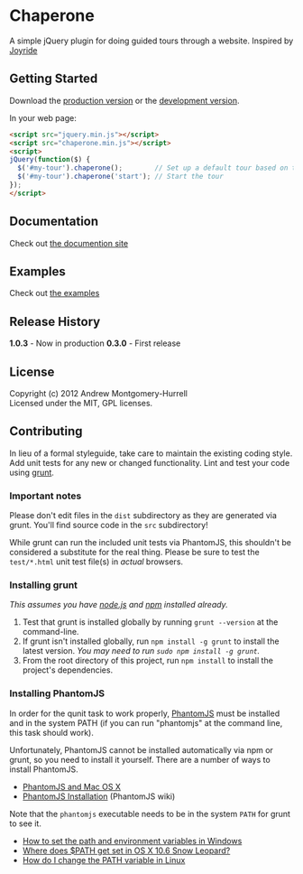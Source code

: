 # Chaperone

A simple jQuery plugin for doing guided tours through a website.
Inspired by [Joyride](http://www.zurb.com/playground/jquery-joyride-feature-tour-plugin)

## Getting Started
Download the [production version][min] or the [development version][max].

[min]: https://raw.github.com/darkliquid/chaperone/master/dist/chaperone.min.js
[max]: https://raw.github.com/darkliquid/chaperone/master/dist/chaperone.js

In your web page:

```html
<script src="jquery.min.js"></script>
<script src="chaperone.min.js"></script>
<script>
jQuery(function($) {
  $('#my-tour').chaperone(); 		// Set up a default tour based on the info in the #my-tour element
  $('#my-tour').chaperone('start'); // Start the tour
});
</script>
```

## Documentation

Check out [the documention site](http://darkliquid.github.com/chaperone.js)

## Examples

Check out [the examples](http://darkliquid.github.com/chaperone.js/examples)

## Release History
__1.0.3__ - Now in production
__0.3.0__ - First release

## License
Copyright (c) 2012 Andrew Montgomery-Hurrell  
Licensed under the MIT, GPL licenses.

## Contributing
In lieu of a formal styleguide, take care to maintain the existing coding style. Add unit tests for any new or changed functionality. Lint and test your code using [grunt](https://github.com/cowboy/grunt).

### Important notes
Please don't edit files in the `dist` subdirectory as they are generated via grunt. You'll find source code in the `src` subdirectory!

While grunt can run the included unit tests via PhantomJS, this shouldn't be considered a substitute for the real thing. Please be sure to test the `test/*.html` unit test file(s) in _actual_ browsers.

### Installing grunt
_This assumes you have [node.js](http://nodejs.org/) and [npm](http://npmjs.org/) installed already._

1. Test that grunt is installed globally by running `grunt --version` at the command-line.
1. If grunt isn't installed globally, run `npm install -g grunt` to install the latest version. _You may need to run `sudo npm install -g grunt`._
1. From the root directory of this project, run `npm install` to install the project's dependencies.

### Installing PhantomJS

In order for the qunit task to work properly, [PhantomJS](http://www.phantomjs.org/) must be installed and in the system PATH (if you can run "phantomjs" at the command line, this task should work).

Unfortunately, PhantomJS cannot be installed automatically via npm or grunt, so you need to install it yourself. There are a number of ways to install PhantomJS.

* [PhantomJS and Mac OS X](http://ariya.ofilabs.com/2012/02/phantomjs-and-mac-os-x.html)
* [PhantomJS Installation](http://code.google.com/p/phantomjs/wiki/Installation) (PhantomJS wiki)

Note that the `phantomjs` executable needs to be in the system `PATH` for grunt to see it.

* [How to set the path and environment variables in Windows](http://www.computerhope.com/issues/ch000549.htm)
* [Where does $PATH get set in OS X 10.6 Snow Leopard?](http://superuser.com/questions/69130/where-does-path-get-set-in-os-x-10-6-snow-leopard)
* [How do I change the PATH variable in Linux](https://www.google.com/search?q=How+do+I+change+the+PATH+variable+in+Linux)
